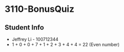 # 3110-BonusQuiz

## Student Info

- Jeffrey Li - 100712344
- 1 + 0 + 0 + 7 + 1 + 2 + 3 + 4 + 4 = 22 (Even number)


